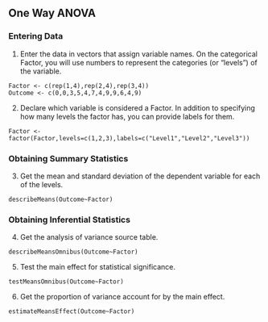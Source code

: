 
## One Way ANOVA

### Entering Data


1. Enter the data in vectors that assign variable names. On the categorical Factor, you will use numbers to represent the categories (or “levels”) of the variable.

```{r}
Factor <- c(rep(1,4),rep(2,4),rep(3,4))
Outcome <- c(0,0,3,5,4,7,4,9,9,6,4,9)
```

2. Declare which variable is considered a Factor. In addition to specifying how many levels the factor has, you can provide labels for them.

```{r}
Factor <- factor(Factor,levels=c(1,2,3),labels=c("Level1","Level2","Level3"))
```

### Obtaining Summary Statistics

3. Get the mean and standard deviation of the dependent variable for each of the levels.

```{r}
describeMeans(Outcome~Factor)
```

### Obtaining Inferential Statistics

4. Get the analysis of variance source table.

```{r}
describeMeansOmnibus(Outcome~Factor)
```

5. Test the main effect for statistical significance.

```{r}
testMeansOmnibus(Outcome~Factor)
```

6. Get the proportion of variance account for by the main effect.

```{r}
estimateMeansEffect(Outcome~Factor)
```

